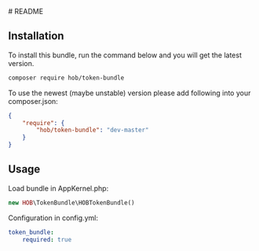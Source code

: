# README

## Installation
To install this bundle, run the command below and you will get the latest version.

``` bash
composer require hob/token-bundle
```

To use the newest (maybe unstable) version please add following into your composer.json:

``` json
{
    "require": {
        "hob/token-bundle": "dev-master"
    }
}
```


## Usage
Load bundle in AppKernel.php:
``` php
new HOB\TokenBundle\HOBTokenBundle()
```

Configuration in config.yml:
``` yaml
token_bundle:
    required: true
```
